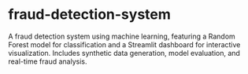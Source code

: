 # fraud-detection-system
A fraud detection system using machine learning, featuring a Random Forest model for classification and a Streamlit dashboard for interactive visualization. Includes synthetic data generation, model evaluation, and real-time fraud analysis.
